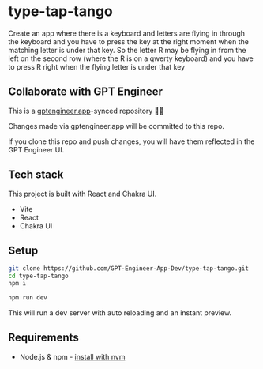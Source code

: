 # type-tap-tango

Create an app where there is a keyboard and letters are flying in through the keyboard and you have to press the key at the right moment when the matching letter is under that key. So the letter R may be flying in from the left on the second row (where the R is on a qwerty keyboard) and you have to press R right when the flying letter is under that key

## Collaborate with GPT Engineer

This is a [gptengineer.app](https://gptengineer.app)-synced repository 🌟🤖

Changes made via gptengineer.app will be committed to this repo.

If you clone this repo and push changes, you will have them reflected in the GPT Engineer UI.

## Tech stack

This project is built with React and Chakra UI.

- Vite
- React
- Chakra UI

## Setup

```sh
git clone https://github.com/GPT-Engineer-App-Dev/type-tap-tango.git
cd type-tap-tango
npm i
```

```sh
npm run dev
```

This will run a dev server with auto reloading and an instant preview.

## Requirements

- Node.js & npm - [install with nvm](https://github.com/nvm-sh/nvm#installing-and-updating)
